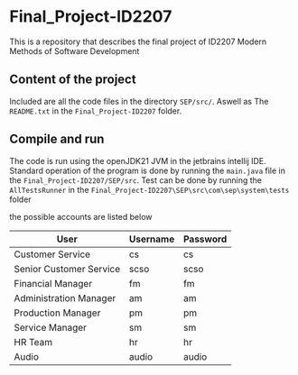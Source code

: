 # Final_Project-ID2207

This is a repository that describes the final project of ID2207 Modern Methods of Software Development

## Content of the project 
Included are all the code files in the directory `SEP/src/`. Aswell as The `README.txt` in the `Final_Project-ID2207` folder.

## Compile and run 
The code is run using the openJDK21 JVM in the jetbrains intellij IDE. Standard operation of the program is done by running 
the `main.java` file in the `Final_Project-ID2207/SEP/src`. Test can be done by running the `AllTestsRunner` in the `Final_Project-ID2207\SEP\src\com\sep\system\tests` folder 

the possible accounts are listed below

| User                    | Username | Password |
|-------------------------|----------|----------|
| Customer Service        | cs       | cs       |
| Senior Customer Service | scso     | scso     |
| Financial Manager       | fm       | fm       |
| Administration Manager  | am       | am       |
| Production Manager      | pm       | pm       |
| Service Manager         | sm       | sm       |
| HR Team                 | hr       | hr       |
| Audio                   | audio    | audio    |
